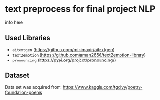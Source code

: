 # text preprocess for final project NLP

info here

## Used Libraries

- `aitextgen` (https://github.com/minimaxir/aitextgen)
- `text2emotion` (https://github.com/aman2656/text2emotion-library)
- `pronouncing` (https://pypi.org/project/pronouncing/)

## Dataset
Data set was acquired from: https://www.kaggle.com/tgdivy/poetry-foundation-poems
